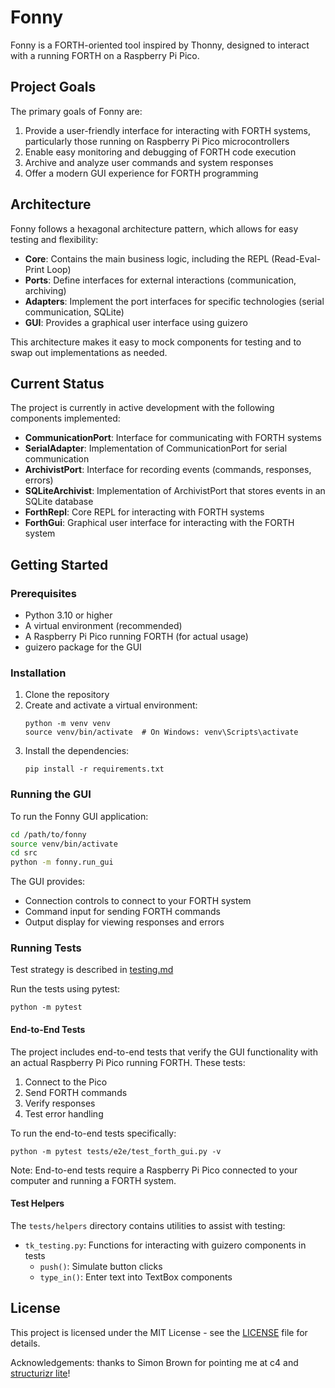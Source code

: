 # Fonny

Fonny is a FORTH-oriented tool inspired by Thonny, designed to interact with a running FORTH on a Raspberry Pi Pico.

## Project Goals

The primary goals of Fonny are:

1. Provide a user-friendly interface for interacting with FORTH systems, particularly those running on Raspberry Pi Pico microcontrollers
2. Enable easy monitoring and debugging of FORTH code execution
3. Archive and analyze user commands and system responses
4. Offer a modern GUI experience for FORTH programming

## Architecture

Fonny follows a hexagonal architecture pattern, which allows for easy testing and flexibility:

- **Core**: Contains the main business logic, including the REPL (Read-Eval-Print Loop)
- **Ports**: Define interfaces for external interactions (communication, archiving)
- **Adapters**: Implement the port interfaces for specific technologies (serial communication, SQLite)
- **GUI**: Provides a graphical user interface using guizero

This architecture makes it easy to mock components for testing and to swap out implementations as needed.

## Current Status

The project is currently in active development with the following components implemented:

- **CommunicationPort**: Interface for communicating with FORTH systems
- **SerialAdapter**: Implementation of CommunicationPort for serial communication
- **ArchivistPort**: Interface for recording events (commands, responses, errors)
- **SQLiteArchivist**: Implementation of ArchivistPort that stores events in an SQLite database
- **ForthRepl**: Core REPL for interacting with FORTH systems
- **ForthGui**: Graphical user interface for interacting with the FORTH system

## Getting Started

### Prerequisites

- Python 3.10 or higher
- A virtual environment (recommended)
- A Raspberry Pi Pico running FORTH (for actual usage)
- guizero package for the GUI

### Installation

1. Clone the repository
2. Create and activate a virtual environment:
   ```
   python -m venv venv
   source venv/bin/activate  # On Windows: venv\Scripts\activate
   ```
3. Install the dependencies:
   ```
   pip install -r requirements.txt
   ```

### Running the GUI

To run the Fonny GUI application:

```bash
cd /path/to/fonny
source venv/bin/activate
cd src
python -m fonny.run_gui
```

The GUI provides:
- Connection controls to connect to your FORTH system
- Command input for sending FORTH commands
- Output display for viewing responses and errors

### Running Tests

Test strategy is described in [testing.md](docs/testing.md)

Run the tests using pytest:
```
python -m pytest
```

#### End-to-End Tests

The project includes end-to-end tests that verify the GUI functionality with an actual Raspberry Pi Pico running FORTH. These tests:

1. Connect to the Pico
2. Send FORTH commands
3. Verify responses
4. Test error handling

To run the end-to-end tests specifically:
```
python -m pytest tests/e2e/test_forth_gui.py -v
```

Note: End-to-end tests require a Raspberry Pi Pico connected to your computer and running a FORTH system.

#### Test Helpers

The `tests/helpers` directory contains utilities to assist with testing:

- `tk_testing.py`: Functions for interacting with guizero components in tests
  - `push()`: Simulate button clicks
  - `type_in()`: Enter text into TextBox components

## License

This project is licensed under the MIT License - see the [LICENSE](LICENSE) file for details.

Acknowledgements: thanks to Simon Brown for pointing me at c4 and [structurizr lite](https://github.com/structurizr/lite)!